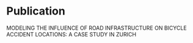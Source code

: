 # Publication
MODELING THE INFLUENCE OF ROAD INFRASTRUCTURE ON BICYCLE ACCIDENT LOCATIONS: A CASE STUDY IN ZURICH
